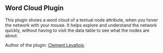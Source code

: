 ## Word Cloud Plugin

This plugin shows a word cloud of a textual node attribute, when you hover the network with your mouse.
It helps explore and understand the network quickly, without having to visit the data table to see what the nodes are about.

Author of the plugin: [Clement Levallois](https://twitter.com/seinecle).